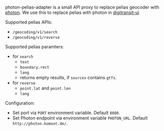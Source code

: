 photon-pelias-adapter is a small API proxy to replace pelias geocoder with [photon](https://photon.komoot.de/).
We use this to replace pelias with photon in [digitransit-ui](https://github.com/HSLdevcom/digitransit-ui/)

Supported pelias APIs:

* `/geocoding/v1/search`
* `/geocoding/v1/reverse`

Supported pelias paramters:
* for `search`
	* `text`
	* `boundary.rect`
	* `lang`
	* returns empty results, if `sources` contains `gtfs`.
* for `reverse`
	* `point.lat` and `point.lon`
	* `lang`

Configuration:

* Set port via `PORT` environment variable. Default `8080`.
* Set Photon endpoint via environment variable `PHOTON_URL`. Default `http://photon.komoot.de/`.
